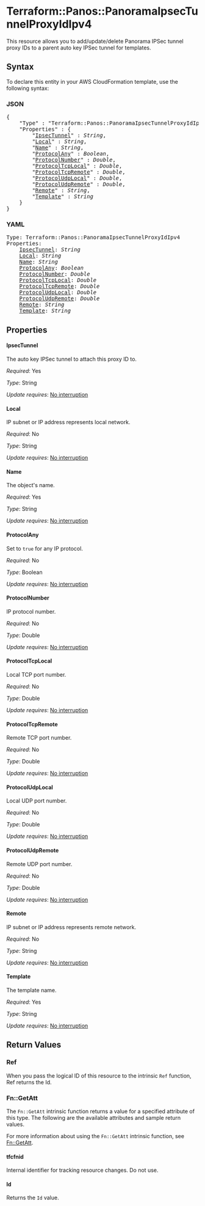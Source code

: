 # Terraform::Panos::PanoramaIpsecTunnelProxyIdIpv4

This resource allows you to add/update/delete Panorama IPSec tunnel proxy IDs
to a parent auto key IPSec tunnel for templates.

## Syntax

To declare this entity in your AWS CloudFormation template, use the following syntax:

### JSON

<pre>
{
    "Type" : "Terraform::Panos::PanoramaIpsecTunnelProxyIdIpv4",
    "Properties" : {
        "<a href="#ipsectunnel" title="IpsecTunnel">IpsecTunnel</a>" : <i>String</i>,
        "<a href="#local" title="Local">Local</a>" : <i>String</i>,
        "<a href="#name" title="Name">Name</a>" : <i>String</i>,
        "<a href="#protocolany" title="ProtocolAny">ProtocolAny</a>" : <i>Boolean</i>,
        "<a href="#protocolnumber" title="ProtocolNumber">ProtocolNumber</a>" : <i>Double</i>,
        "<a href="#protocoltcplocal" title="ProtocolTcpLocal">ProtocolTcpLocal</a>" : <i>Double</i>,
        "<a href="#protocoltcpremote" title="ProtocolTcpRemote">ProtocolTcpRemote</a>" : <i>Double</i>,
        "<a href="#protocoludplocal" title="ProtocolUdpLocal">ProtocolUdpLocal</a>" : <i>Double</i>,
        "<a href="#protocoludpremote" title="ProtocolUdpRemote">ProtocolUdpRemote</a>" : <i>Double</i>,
        "<a href="#remote" title="Remote">Remote</a>" : <i>String</i>,
        "<a href="#template" title="Template">Template</a>" : <i>String</i>
    }
}
</pre>

### YAML

<pre>
Type: Terraform::Panos::PanoramaIpsecTunnelProxyIdIpv4
Properties:
    <a href="#ipsectunnel" title="IpsecTunnel">IpsecTunnel</a>: <i>String</i>
    <a href="#local" title="Local">Local</a>: <i>String</i>
    <a href="#name" title="Name">Name</a>: <i>String</i>
    <a href="#protocolany" title="ProtocolAny">ProtocolAny</a>: <i>Boolean</i>
    <a href="#protocolnumber" title="ProtocolNumber">ProtocolNumber</a>: <i>Double</i>
    <a href="#protocoltcplocal" title="ProtocolTcpLocal">ProtocolTcpLocal</a>: <i>Double</i>
    <a href="#protocoltcpremote" title="ProtocolTcpRemote">ProtocolTcpRemote</a>: <i>Double</i>
    <a href="#protocoludplocal" title="ProtocolUdpLocal">ProtocolUdpLocal</a>: <i>Double</i>
    <a href="#protocoludpremote" title="ProtocolUdpRemote">ProtocolUdpRemote</a>: <i>Double</i>
    <a href="#remote" title="Remote">Remote</a>: <i>String</i>
    <a href="#template" title="Template">Template</a>: <i>String</i>
</pre>

## Properties

#### IpsecTunnel

The auto key IPSec tunnel to attach this
proxy ID to.

_Required_: Yes

_Type_: String

_Update requires_: [No interruption](https://docs.aws.amazon.com/AWSCloudFormation/latest/UserGuide/using-cfn-updating-stacks-update-behaviors.html#update-no-interrupt)

#### Local

IP subnet or IP address represents local network.

_Required_: No

_Type_: String

_Update requires_: [No interruption](https://docs.aws.amazon.com/AWSCloudFormation/latest/UserGuide/using-cfn-updating-stacks-update-behaviors.html#update-no-interrupt)

#### Name

The object's name.

_Required_: Yes

_Type_: String

_Update requires_: [No interruption](https://docs.aws.amazon.com/AWSCloudFormation/latest/UserGuide/using-cfn-updating-stacks-update-behaviors.html#update-no-interrupt)

#### ProtocolAny

Set to `true` for any IP protocol.

_Required_: No

_Type_: Boolean

_Update requires_: [No interruption](https://docs.aws.amazon.com/AWSCloudFormation/latest/UserGuide/using-cfn-updating-stacks-update-behaviors.html#update-no-interrupt)

#### ProtocolNumber

IP protocol number.

_Required_: No

_Type_: Double

_Update requires_: [No interruption](https://docs.aws.amazon.com/AWSCloudFormation/latest/UserGuide/using-cfn-updating-stacks-update-behaviors.html#update-no-interrupt)

#### ProtocolTcpLocal

Local TCP port number.

_Required_: No

_Type_: Double

_Update requires_: [No interruption](https://docs.aws.amazon.com/AWSCloudFormation/latest/UserGuide/using-cfn-updating-stacks-update-behaviors.html#update-no-interrupt)

#### ProtocolTcpRemote

Remote TCP port number.

_Required_: No

_Type_: Double

_Update requires_: [No interruption](https://docs.aws.amazon.com/AWSCloudFormation/latest/UserGuide/using-cfn-updating-stacks-update-behaviors.html#update-no-interrupt)

#### ProtocolUdpLocal

Local UDP port number.

_Required_: No

_Type_: Double

_Update requires_: [No interruption](https://docs.aws.amazon.com/AWSCloudFormation/latest/UserGuide/using-cfn-updating-stacks-update-behaviors.html#update-no-interrupt)

#### ProtocolUdpRemote

Remote UDP port number.

_Required_: No

_Type_: Double

_Update requires_: [No interruption](https://docs.aws.amazon.com/AWSCloudFormation/latest/UserGuide/using-cfn-updating-stacks-update-behaviors.html#update-no-interrupt)

#### Remote

IP subnet or IP address represents remote network.

_Required_: No

_Type_: String

_Update requires_: [No interruption](https://docs.aws.amazon.com/AWSCloudFormation/latest/UserGuide/using-cfn-updating-stacks-update-behaviors.html#update-no-interrupt)

#### Template

The template name.

_Required_: Yes

_Type_: String

_Update requires_: [No interruption](https://docs.aws.amazon.com/AWSCloudFormation/latest/UserGuide/using-cfn-updating-stacks-update-behaviors.html#update-no-interrupt)

## Return Values

### Ref

When you pass the logical ID of this resource to the intrinsic `Ref` function, Ref returns the Id.

### Fn::GetAtt

The `Fn::GetAtt` intrinsic function returns a value for a specified attribute of this type. The following are the available attributes and sample return values.

For more information about using the `Fn::GetAtt` intrinsic function, see [Fn::GetAtt](https://docs.aws.amazon.com/AWSCloudFormation/latest/UserGuide/intrinsic-function-reference-getatt.html).

#### tfcfnid

Internal identifier for tracking resource changes. Do not use.

#### Id

Returns the <code>Id</code> value.

